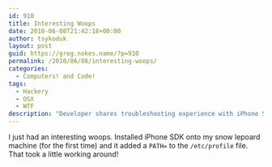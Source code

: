 ```yaml
---
id: 910
title: Interesting Woops
date: 2010-06-08T21:42:18+00:00
author: tsykoduk
layout: post
guid: https://greg.nokes.name/?p=910
permalink: /2010/06/08/interesting-woops/
categories:
  - Computers! and Code!
tags:
  - Hackery
  - OSX
  - WTF
description: "Developer shares troubleshooting experience with iPhone SDK installation on Snow Leopard that modified system PATH settings requiring workarounds to fix."
---
```

I just had an interesting woops. Installed iPhone SDK onto my snow lepoard machine (for the first time) and it added a <code>PATH=</code> to the <code>/etc/profile</code> file. That took a little working around!